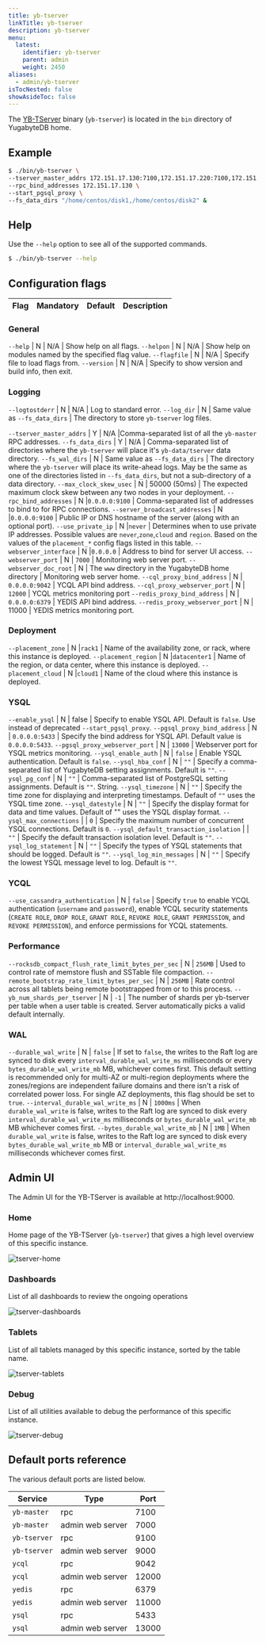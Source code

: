 ```yaml
---
title: yb-tserver
linkTitle: yb-tserver
description: yb-tserver
menu:
  latest:
    identifier: yb-tserver
    parent: admin
    weight: 2450
aliases:
  - admin/yb-tserver
isTocNested: false
showAsideToc: false
---
```


The [YB-TServer](../../architecture/concepts/universe/#yb-tserver) binary (`yb-tserver`) is located in the `bin` directory of YugabyteDB home.

## Example

```sh
$ ./bin/yb-tserver \
--tserver_master_addrs 172.151.17.130:7100,172.151.17.220:7100,172.151.17.140:7100 \
--rpc_bind_addresses 172.151.17.130 \
--start_pgsql_proxy \
--fs_data_dirs "/home/centos/disk1,/home/centos/disk2" &
```

## Help

Use the `--help` option to see all of the supported commands.

```sh
$ ./bin/yb-tserver --help
```

## Configuration flags

Flag | Mandatory | Default | Description
----------------------|------|---------|------------------------

### General

`--help` | N | N/A | Show help on all flags.
`--helpon` | N | N/A | Show help on modules named by the specified flag value.
`--flagfile` | N | N/A  | Specify file to load flags from.
`--version` | N | N/A | Specify to show version and build info, then exit.

### Logging

`--logtostderr` | N | N/A  | Log to standard error.
`--log_dir` | N | Same value as `--fs_data_dirs` | The directory to store `yb-tserver` log files.


`--tserver_master_addrs` | Y | N/A  |Comma-separated list of all the `yb-master` RPC addresses.
`--fs_data_dirs` | Y | N/A | Comma-separated list of directories where the `yb-tserver` will place it's `yb-data/tserver` data directory.
`--fs_wal_dirs` | N | Same value as `--fs_data_dirs` | The directory where the `yb-tserver` will place its write-ahead logs. May be the same as one of the directories listed in `--fs_data_dirs`, but not a sub-directory of a data directory.
`--max_clock_skew_usec` | N | 50000 (50ms) | The expected maximum clock skew between any two nodes in your deployment.
`--rpc_bind_addresses` | N |`0.0.0.0:9100` | Comma-separated list of addresses to bind to for RPC connections.
`--server_broadcast_addresses` | N |`0.0.0.0:9100` | Public IP or DNS hostname of the server (along with an optional port).
`--use_private_ip` | N |`never` | Determines when to use private IP addresses. Possible values are `never`,`zone`,`cloud` and `region`. Based on the values of the `placement_*` config flags listed in this table.
`--webserver_interface` | N |`0.0.0.0` | Address to bind for server UI access.
`--webserver_port` | N | `7000` | Monitoring web server port.
`--webserver_doc_root` | N | The `www` directory in the YugabyteDB home directory | Monitoring web server home.
`--cql_proxy_bind_address` | N | `0.0.0.0:9042` | YCQL API bind address.
`--cql_proxy_webserver_port` | N | `12000` | YCQL metrics monitoring port
`--redis_proxy_bind_address` | N | `0.0.0.0:6379` | YEDIS API bind address.
`--redis_proxy_webserver_port` | N | 11000 | YEDIS metrics monitoring port.

### Deployment

`--placement_zone` | N |`rack1` | Name of the availability zone, or rack, where this instance is deployed.
`--placement_region` | N |`datacenter1` | Name of the region, or data center, where this instance is deployed.
`--placement_cloud` | N |`cloud1` | Name of the cloud where this instance is deployed.

### YSQL

`--enable_ysql` | N | false | Specify to enable YSQL API. Default is `false`. Use instead of deprecated `--start_pgsql_proxy`.
`--pgsql_proxy_bind_address` | N | `0.0.0.0:5433` | Specify the bind address for YSQL API. Default value is `0.0.0.0:5433`.
`--pgsql_proxy_webserver_port` | N | `13000` | Webserver port for YSQL metrics monitoring.
`--ysql_enable_auth` | N | `false` | Enable YSQL authentication. Default is `false`.
`--ysql_hba_conf` | N | `""` | Specify a comma-separated list of YugabyteDB setting assignments. Default is `""`.
`--ysql_pg_conf` | N | `""` | Comma-separated list of PostgreSQL setting assignments. Default is `""`. String.
`--ysql_timezone` | N | `""` | Specify the time zone for displaying and interpreting timestamps. Default of `""` uses the YSQL time zone.
`--ysql_datestyle` | N | `""` | Specify the display format for data and time values. Default of "" uses the YSQL display format.
`--ysql_max_connections` |  | `0` | Specify the maximum number of concurrent YSQL connections. Default is `0`.
`--ysql_default_transaction_isolation` |  | `""` | Specify the default transaction isolation level. Default is `""`.
`--ysql_log_statement` | N | `""` | Specify the types of YSQL statements that should be logged. Default is `""`.
`--ysql_log_min_messages` | N | `""` | Specify the lowest YSQL message level to log. Default is `""`.

### YCQL

`--use_cassandra_authentication` | N | `false` | Specify `true` to enable YCQL authentication (`username` and `password`), enable YCQL security statements (`CREATE ROLE`, `DROP ROLE`, `GRANT ROLE`, `REVOKE ROLE`, `GRANT PERMISSION`, and `REVOKE PERMISSION`), and enforce permissions for YCQL statements.

### Performance

`--rocksdb_compact_flush_rate_limit_bytes_per_sec` | N | `256MB` | Used to control rate of memstore flush and SSTable file compaction.
`--remote_bootstrap_rate_limit_bytes_per_sec` | N | `256MB` | Rate control across all tablets being remote bootstrapped from or to this process.
`--yb_num_shards_per_tserver` | N | `-1` | The number of shards per yb-tserver per table when a user table is created. Server automatically picks a valid default internally.

### WAL

`--durable_wal_write` | N | `false` | If set to `false`, the writes to the Raft log are synced to disk every `interval_durable_wal_write_ms` milliseconds or every `bytes_durable_wal_write_mb` MB, whichever comes first. This default setting is recommended only for multi-AZ or multi-region deployments where the zones/regions are independent failure domains and there isn't a risk of correlated power loss. For single AZ deployments, this flag should be set to `true`.
`--interval_durable_wal_write_ms` | N | `1000ms` | When `durable_wal_write` is false, writes to the Raft log are synced to disk every `interval_durable_wal_write_ms` milliseconds or `bytes_durable_wal_write_mb` MB whichever comes first.
`--bytes_durable_wal_write_mb` | N | `1MB` | When `durable_wal_write` is false, writes to the Raft log are synced to disk every `bytes_durable_wal_write_mb` MB or `interval_durable_wal_write_ms` milliseconds whichever comes first.

## Admin UI

The Admin UI for the YB-TServer is available at http://localhost:9000.

### Home

Home page of the YB-TServer (`yb-tserver`) that gives a high level overview of this specific instance.

![tserver-home](/images/admin/tserver-home.png)

### Dashboards

List of all dashboards to review the ongoing operations

![tserver-dashboards](/images/admin/tserver-dashboards.png)

### Tablets

List of all tablets managed by this specific instance, sorted by the table name.

![tserver-tablets](/images/admin/tserver-tablets.png)

### Debug

List of all utilities available to debug the performance of this specific instance.

![tserver-debug](/images/admin/tserver-debug.png)

## Default ports reference

The various default ports are listed below.

Service | Type | Port
--------|------| -------
`yb-master` | rpc | 7100
`yb-master` | admin web server | 7000
`yb-tserver` | rpc | 9100
`yb-tserver` | admin web server | 9000
`ycql` | rpc | 9042
`ycql` | admin web server | 12000
`yedis` | rpc | 6379
`yedis` | admin web server | 11000
`ysql` | rpc | 5433
`ysql` | admin web server | 13000
